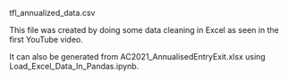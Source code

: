 tfl_annualized_data.csv

This file was created by doing some data cleaning in Excel 
as seen in the first YouTube video.

It can also be generated from AC2021_AnnualisedEntryExit.xlsx
using Load_Excel_Data_In_Pandas.ipynb.